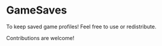 # GameSaves
To keep saved game profiles! Feel free to use or redistribute.

Contributions are welcome!